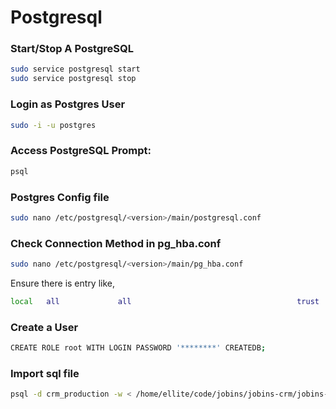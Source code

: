 # Postgresql 

### Start/Stop A PostgreSQL 
```bash
sudo service postgresql start
sudo service postgresql stop
```


### Login as Postgres User

```bash
sudo -i -u postgres
```

### Access PostgreSQL Prompt:
```bash
psql
```

### Postgres Config file
```bash
sudo nano /etc/postgresql/<version>/main/postgresql.conf
```

### Check Connection Method in pg_hba.conf
```bash
sudo nano /etc/postgresql/<version>/main/pg_hba.conf
```

Ensure there is entry like,
```bash
local   all             all                                     trust
```

### Create a User
```bash
CREATE ROLE root WITH LOGIN PASSWORD '********' CREATEDB;
```

### Import sql file
```bash
psql -d crm_production -w < /home/ellite/code/jobins/jobins-crm/jobins-crm-dump-5-11.sql
```
